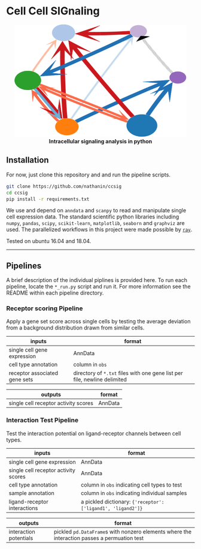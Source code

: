 # **C**ell **C**ell **SIG**naling

<!-- ![graph](assets/graph.svg) -->
<p align="center">
  <img width="460" height="300" src="assets/graph.svg">
  <br>
  <b>Intracellular signaling analysis in python</b><br>
</p>


## Installation

For now, just clone this repository and and run the pipeline scripts. 

```bash
git clone https://github.com/nathanin/ccsig
cd ccsig
pip install -r requirements.txt
```

We use and depend on `anndata` and `scanpy` to read and manipulate single cell expression data.
The standard scientific python libraries including `numpy`, `pandas`, `scipy`, `scikit-learn`, `matplotlib`, `seaborn` and `graphviz` are used.
The parallelized workflows in this project were made possible by [`ray`](https://github.com/ray-project/ray).

Tested on ubuntu 16.04 and 18.04.

<!-- [google](http://www.google.com) -->

---

## Pipelines

A brief description of the individual piplines is provided here.
To run each pipeline, locate the `*_run.py` script and run it. 
For more information see the README within each pipeline directory.

### Receptor scoring Pipeline

Apply a gene set score across single cells by testing the average deviation from a background distribution drawn from similar cells. 

inputs | format
-------|--------
single cell gene expression | AnnData
cell type annotation | column in `obs`
receptor associated gene sets | directory of `*.txt` files with one gene list per file, newline delimited


outputs | format
-------|--------
single cell receptor activity scores | AnnData




### Interaction Test Pipeline

Test the interaction potential on ligand-receptor channels between cell types. 


inputs | format
-------|--------
single cell gene expression | AnnData
single cell receptor activity scores | AnnData
cell type annotation | column in `obs` indicating cell types to test
sample annotation | column in `obs` indicating individual samples
ligand-receptor interactions | a pickled dictionary: `{'receptor': ['ligand1', 'ligand2']}`


outputs | format
-------|--------
interaction potentials | pickled `pd.DataFrame`s with nonzero elements where the interaction passes a permuation test

